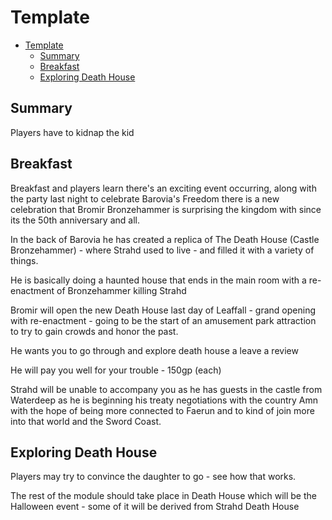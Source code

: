 # Template

- [Template](#template)
  - [Summary](#summary)
  - [Breakfast](#breakfast)
  - [Exploring Death House](#exploring-death-house)


## Summary

Players have to kidnap the kid


## Breakfast

Breakfast and players learn there's an exciting event occurring, along with the party last night to celebrate Barovia's Freedom there is a new celebration that Bromir Bronzehammer is surprising the kingdom with since its the 50th anniversary and all.

In the back of Barovia he has created a replica of The Death House (Castle Bronzehammer) - where Strahd used to live - and filled it with a variety of things.

He is basically doing a haunted house that ends in the main room with a re-enactment of Bronzehammer killing Strahd


Bromir will open the new Death House last day of Leaffall - grand opening  with re-enactment - going to be the start of an amusement park attraction to try to gain crowds and honor the past.


He wants you to go through and explore death house  a leave a review


He will pay you well for your trouble - 150gp (each) 

Strahd will be unable to accompany you as he has guests in the castle from Waterdeep as he is beginning his treaty negotiations with the country Amn with the hope of being more connected to Faerun and to kind of join more into that world and the Sword Coast. 


## Exploring Death House

Players may try to convince the daughter to go - see how that works. 


The rest of the module should take place in Death House which will be the Halloween event - some of it will be derived from Strahd Death House





